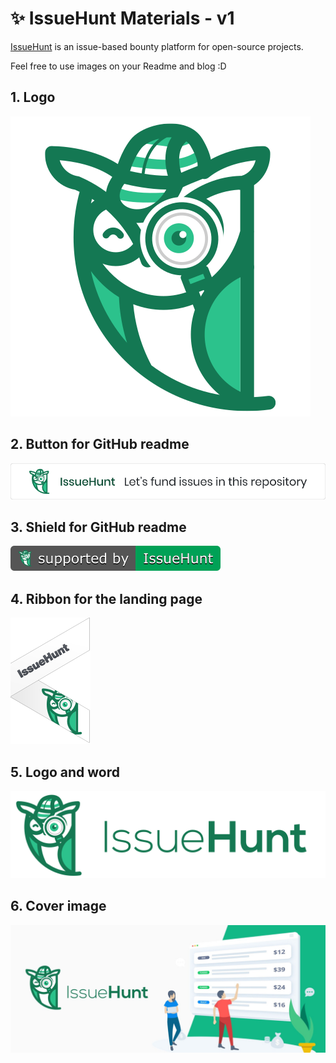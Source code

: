 # ✨ IssueHunt Materials - v1

[IssueHunt](https://issuehunt.io/) is an issue-based bounty platform for open-source projects.

Feel free to use images on your Readme and blog :D

## 1. Logo
![issuehunt-image-v1](./v1/issuehunt-logo-v1.svg)

## 2. Button for GitHub readme
![issuehunt-readme-button-v1](./v1/issuehunt-button-v1.svg)

## 3. Shield for GitHub readme
![issuehunt-shield-v1](./v1/issuehunt-shield-v1.svg)

## 4. Ribbon for the landing page
![issuehunt-ribbon-v1](./v1/issuehunt-ribbon-v1.svg)

## 5. Logo and word
![issuehunt-logo-and-word-v1](./v1/issuehunt-logo-and-word-v1.png)

## 6. Cover image
![issuehunt-cover](./v1/issuehunt-cover.jpeg)
